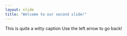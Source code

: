 ```yaml
---
layout: slide
title: "Welcome to our second slide!"
---
```

This is quite a witty caption
Use the left arrow to go back!
